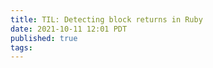 ```yaml
---
title: TIL: Detecting block returns in Ruby 
date: 2021-10-11 12:01 PDT
published: true
tags:
---
```



